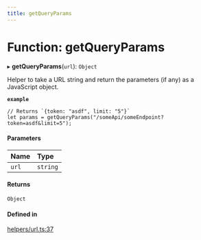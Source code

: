 ```yaml
---
title: getQueryParams
---
```

# Function: getQueryParams

▸ **getQueryParams**(`url`): `Object`

Helper to take a URL string and return the parameters (if any) as a JavaScript object.

**`example`**
```
// Returns `{token: "asdf", limit: "5"}`
let params = getQueryParams("/someApi/someEndpoint?token=asdf&limit=5");
```

#### Parameters

| Name | Type |
| :------ | :------ |
| `url` | `string` |

#### Returns

`Object`

#### Defined in

[helpers/url.ts:37](https://github.com/coda/packs-sdk/blob/main/helpers/url.ts#L37)
